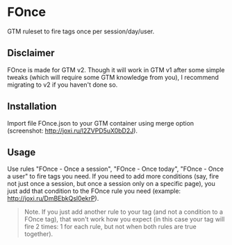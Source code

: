 # FOnce
GTM ruleset to fire tags once per session/day/user.

## Disclaimer
FOnce is made for GTM v2. Though it will work in GTM v1 after some simple tweaks (which will require some GTM knowledge from you), I recommend migrating to v2 if you haven't done so.

## Installation
Import file FOnce.json to your GTM container using merge option (screenshot: http://joxi.ru/l2ZVPD5uX0bD2J).

## Usage
Use rules "FOnce - Once a session", "FOnce - Once today", "FOnce - Once a user" to fire tags you need.
If you need to add more conditions (say, fire not just once a session, but once a session only on a specific page), you just add that condition to the FOnce rule you need (example: http://joxi.ru/DmBEbkQsl0ekrP).

> Note. If you just add another rule to your tag (and not a condition to a FOnce tag), that won't work how you expect (in this case your tag will fire 2 times: 1 for each rule, but not when both rules are true together).

